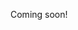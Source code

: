 Coming soon!

<!--

https://momjian.us/main/writings/pgsql/administration.pdf

https://www.cybertec-postgresql.com/en/what-is-fillfactor-and-how-does-it-affect-postgresql-performance/?utm_source=Morning+Cup+of+Coding&utm_campaign=d0fc5405c8-EMAIL_CAMPAIGN_2020_08_04_06_09&utm_medium=email&utm_term=0_56b5f64c5f-d0fc5405c8-56806650

https://pganalyze.com/blog/postgres13-better-performance-monitoring-usability

https://www.percona.com/blog/2020/10/14/announcing-pg_stat_monitor-tech-preview-get-better-insights-into-query-performance-in-postgresql/

https://www.cybertec-postgresql.com/en/postgresql-foreign-keys-and-insertion-order-in-sql/

https://news.ycombinator.com/item?id=25058045

-->
